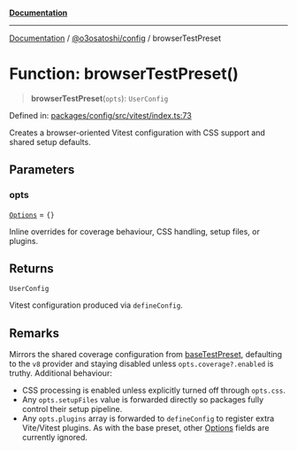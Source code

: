 [**Documentation**](../../../README.md)

***

[Documentation](../../../README.md) / [@o3osatoshi/config](../README.md) / browserTestPreset

# Function: browserTestPreset()

> **browserTestPreset**(`opts`): `UserConfig`

Defined in: [packages/config/src/vitest/index.ts:73](https://github.com/o3osatoshi/experiment/blob/67ff251451cab829206391b718d971ec20ce4dfb/packages/config/src/vitest/index.ts#L73)

Creates a browser-oriented Vitest configuration with CSS support and shared setup defaults.

## Parameters

### opts

[`Options`](../type-aliases/Options.md) = `{}`

Inline overrides for coverage behaviour, CSS handling, setup files, or plugins.

## Returns

`UserConfig`

Vitest configuration produced via `defineConfig`.

## Remarks

Mirrors the shared coverage configuration from [baseTestPreset](baseTestPreset.md), defaulting to the `v8` provider
and staying disabled unless `opts.coverage?.enabled` is truthy. Additional behaviour:
- CSS processing is enabled unless explicitly turned off through `opts.css`.
- Any `opts.setupFiles` value is forwarded directly so packages fully control their setup pipeline.
- Any `opts.plugins` array is forwarded to `defineConfig` to register extra Vite/Vitest plugins.
As with the base preset, other [Options](../type-aliases/Options.md) fields are currently ignored.
